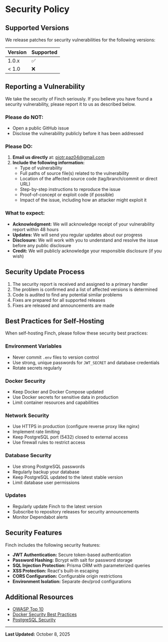 # Security Policy

## Supported Versions

We release patches for security vulnerabilities for the following versions:

| Version | Supported          |
| ------- | ------------------ |
| 1.0.x   | :white_check_mark: |
| < 1.0   | :x:                |

## Reporting a Vulnerability

We take the security of Finch seriously. If you believe you have found a security vulnerability, please report it to us as described below.

### Please do NOT:
- Open a public GitHub issue
- Disclose the vulnerability publicly before it has been addressed

### Please DO:
1. **Email us directly** at: [piotr.paz04@gmail.com](mailto:piotr.paz04@gmail.com)
2. **Include the following information:**
   - Type of vulnerability
   - Full paths of source file(s) related to the vulnerability
   - Location of the affected source code (tag/branch/commit or direct URL)
   - Step-by-step instructions to reproduce the issue
   - Proof-of-concept or exploit code (if possible)
   - Impact of the issue, including how an attacker might exploit it

### What to expect:
- **Acknowledgment:** We will acknowledge receipt of your vulnerability report within 48 hours
- **Updates:** We will send you regular updates about our progress
- **Disclosure:** We will work with you to understand and resolve the issue before any public disclosure
- **Credit:** We will publicly acknowledge your responsible disclosure (if you wish)

## Security Update Process

1. The security report is received and assigned to a primary handler
2. The problem is confirmed and a list of affected versions is determined
3. Code is audited to find any potential similar problems
4. Fixes are prepared for all supported releases
5. Fixes are released and announcements are made

## Best Practices for Self-Hosting

When self-hosting Finch, please follow these security best practices:

### Environment Variables
- Never commit `.env` files to version control
- Use strong, unique passwords for `JWT_SECRET` and database credentials
- Rotate secrets regularly

### Docker Security
- Keep Docker and Docker Compose updated
- Use Docker secrets for sensitive data in production
- Limit container resources and capabilities

### Network Security
- Use HTTPS in production (configure reverse proxy like nginx)
- Implement rate limiting
- Keep PostgreSQL port (5432) closed to external access
- Use firewall rules to restrict access

### Database Security
- Use strong PostgreSQL passwords
- Regularly backup your database
- Keep PostgreSQL updated to the latest stable version
- Limit database user permissions

### Updates
- Regularly update Finch to the latest version
- Subscribe to repository releases for security announcements
- Monitor Dependabot alerts

## Security Features

Finch includes the following security features:

- **JWT Authentication:** Secure token-based authentication
- **Password Hashing:** Bcrypt with salt for password storage
- **SQL Injection Protection:** Prisma ORM with parameterized queries
- **XSS Protection:** React's built-in escaping
- **CORS Configuration:** Configurable origin restrictions
- **Environment Isolation:** Separate dev/prod configurations

## Additional Resources

- [OWASP Top 10](https://owasp.org/www-project-top-ten/)
- [Docker Security Best Practices](https://docs.docker.com/engine/security/)
- [PostgreSQL Security](https://www.postgresql.org/docs/current/security.html)

---

**Last Updated:** October 8, 2025
